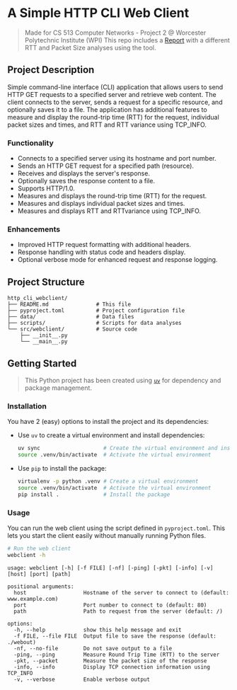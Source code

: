 # A Simple HTTP CLI Web Client

> Made for CS 513 Computer Networks - Project 2 @ Worcester Polytechnic Institute (WPI)
> This repo includes a [Report](./report.pdf) with a different RTT and Packet Size analyses using the tool.

## Project Description

Simple command-line interface (CLI) application that allows users to send HTTP GET requests to a specified server and retrieve web content. The client connects to the server, sends a request for a specific resource, and optionally saves it to a file. The application has additional features to measure and display the round-trip time (RTT) for the request, individual packet sizes and times, and RTT and RTT variance using TCP_INFO.

### Functionality

- Connects to a specified server using its hostname and port number.
- Sends an HTTP GET request for a specified path (resource).
- Receives and displays the server's response.
- Optionally saves the response content to a file.
- Supports HTTP/1.0.
- Measures and displays the round-trip time (RTT) for the request.
- Measures and displays individual packet sizes and times.
- Measures and displays RTT and RTTvariance using TCP_INFO.

### Enhancements

- Improved HTTP request formatting with additional headers.
- Response handling with status code and headers display.
- Optional verbose mode for enhanced request and response logging.


## Project Structure

```plaintext
http_cli_webclient/
├── README.md               # This file
├── pyproject.toml          # Project configuration file
├── data/                   # Data files
├── scripts/                # Scripts for data analyses
└── src/webclient/          # Source code
    ├── __init__.py
    └── __main__.py
```

## Getting Started

> This Python project has been created using [`uv`](docs.astral.sh/uv/) for dependency and package management.

### Installation

You have 2 (easy) options to install the project and its dependencies:

- Use `uv` to create a virtual environment and install dependencies:

  ```bash
  uv sync                    # Create the virtual environment and install the package
  source .venv/bin/activate  # Activate the virtual environment
  ```

- Use `pip` to install the package:

  ```bash
  virtualenv -p python .venv # Create a virtual environment
  source .venv/bin/activate  # Activate the virtual environment
  pip install .              # Install the package
  ```

### Usage

You can run the web client using the script defined in `pyproject.toml`. This lets you start the client easily without manually running Python files.

```bash
# Run the web client
webclient -h
```

```plaintext
usage: webclient [-h] [-f FILE] [-nf] [-ping] [-pkt] [-info] [-v] [host] [port] [path]

positional arguments:
  host                  Hostname of the server to connect to (default: www.example.com)
  port                  Port number to connect to (default: 80)
  path                  Path to request from the server (default: /)

options:
  -h, --help            show this help message and exit
  -f FILE, --file FILE  Output file to save the response (default: ./webout)
  -nf, --no-file        Do not save output to a file
  -ping, --ping         Measure Round Trip Time (RTT) to the server
  -pkt, --packet        Measure the packet size of the response
  -info, --info         Display TCP connection information using TCP_INFO
  -v, --verbose         Enable verbose output
```
